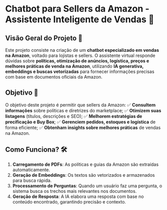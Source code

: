 # Chatbot para Sellers da Amazon - Assistente Inteligente de Vendas 📌

## Visão Geral do Projeto 📖
Este projeto consiste na criação de um **chatbot especializado em vendas na Amazon**, voltado para lojistas e sellers. O assistente virtual responde dúvidas sobre **políticas, otimização de anúncios, logística, preços e melhores práticas de venda na Amazon**, utilizando **IA generativa, embeddings e buscas vetorizadas** para fornecer informações precisas com base em documentos oficiais da Amazon.

## Objetivo 🎯
O objetivo deste projeto é permitir que sellers da Amazon:
✅ **Consultem informações** sobre políticas e diretrizes do marketplace;
✅ **Otimizem suas listagens** (títulos, descrições e SEO);
✅ **Melhorem estratégias de precificação e Buy Box**;
✅ **Gerenciem pedidos, estoques e logística** de forma eficiente;
✅ **Obtenham insights sobre melhores práticas** de vendas na Amazon.

## Como Funciona? 🛠️
1. **Carregamento de PDFs**: As políticas e guias da Amazon são extraídas automaticamente.
2. **Geração de Embeddings**: Os textos são vetorizados e armazenados para busca rápida.
3. **Processamento de Perguntas**: Quando um usuário faz uma pergunta, o sistema busca os trechos mais relevantes nos documentos.
4. **Geração de Resposta**: A IA elabora uma resposta com base no conteúdo encontrado, garantindo precisão e contexto.